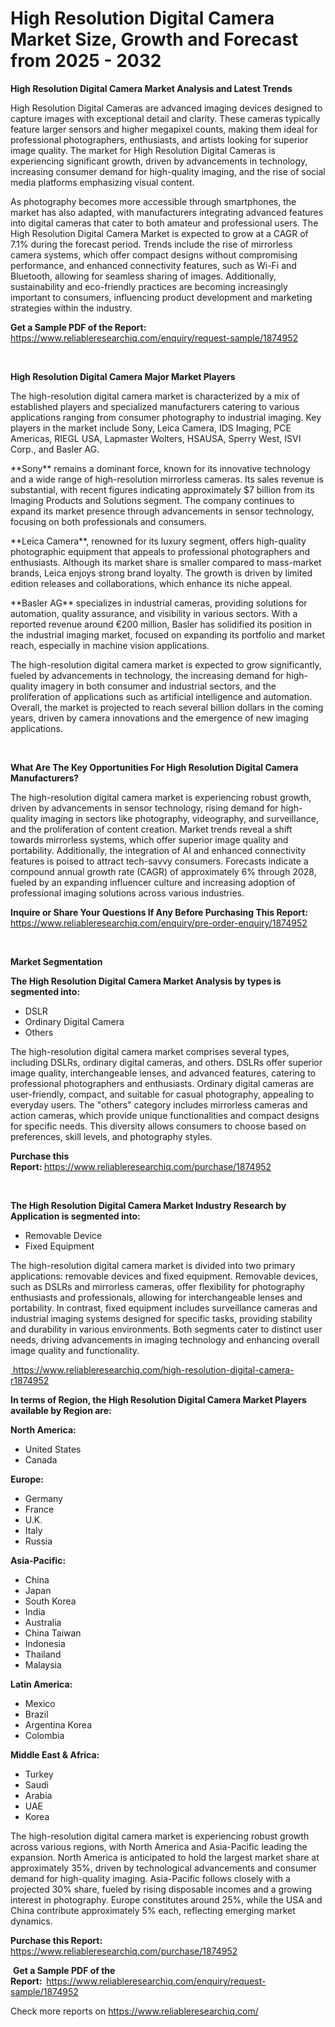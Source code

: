 <p><h1>High Resolution Digital Camera Market Size, Growth and Forecast from 2025 - 2032</h1></p><p><strong>High Resolution Digital Camera Market Analysis and Latest Trends</strong></p>
<p><p>High Resolution Digital Cameras are advanced imaging devices designed to capture images with exceptional detail and clarity. These cameras typically feature larger sensors and higher megapixel counts, making them ideal for professional photographers, enthusiasts, and artists looking for superior image quality. The market for High Resolution Digital Cameras is experiencing significant growth, driven by advancements in technology, increasing consumer demand for high-quality imaging, and the rise of social media platforms emphasizing visual content.</p><p>As photography becomes more accessible through smartphones, the market has also adapted, with manufacturers integrating advanced features into digital cameras that cater to both amateur and professional users. The High Resolution Digital Camera Market is expected to grow at a CAGR of 7.1% during the forecast period. Trends include the rise of mirrorless camera systems, which offer compact designs without compromising performance, and enhanced connectivity features, such as Wi-Fi and Bluetooth, allowing for seamless sharing of images. Additionally, sustainability and eco-friendly practices are becoming increasingly important to consumers, influencing product development and marketing strategies within the industry.</p></p>
<p><strong>Get a Sample PDF of the Report:&nbsp;</strong> <a href="https://www.reliableresearchiq.com/enquiry/request-sample/1874952?utm_campaign=3437&utm_medium=2&utm_source=Github&utm_content=ia&utm_term=11042025&utm_id=high-resolution-digital-camera">https://www.reliableresearchiq.com/enquiry/request-sample/1874952</a></p>
<p>&nbsp;</p>
<p><strong>High Resolution Digital Camera Major Market Players</strong></p>
<p><p>The high-resolution digital camera market is characterized by a mix of established players and specialized manufacturers catering to various applications ranging from consumer photography to industrial imaging. Key players in the market include Sony, Leica Camera, IDS Imaging, PCE Americas, RIEGL USA, Lapmaster Wolters, HSAUSA, Sperry West, ISVI Corp., and Basler AG.</p><p>**Sony** remains a dominant force, known for its innovative technology and a wide range of high-resolution mirrorless cameras. Its sales revenue is substantial, with recent figures indicating approximately $7 billion from its Imaging Products and Solutions segment. The company continues to expand its market presence through advancements in sensor technology, focusing on both professionals and consumers.</p><p>**Leica Camera**, renowned for its luxury segment, offers high-quality photographic equipment that appeals to professional photographers and enthusiasts. Although its market share is smaller compared to mass-market brands, Leica enjoys strong brand loyalty. The growth is driven by limited edition releases and collaborations, which enhance its niche appeal.</p><p>**Basler AG** specializes in industrial cameras, providing solutions for automation, quality assurance, and visibility in various sectors. With a reported revenue around €200 million, Basler has solidified its position in the industrial imaging market, focused on expanding its portfolio and market reach, especially in machine vision applications.</p><p>The high-resolution digital camera market is expected to grow significantly, fueled by advancements in technology, the increasing demand for high-quality imagery in both consumer and industrial sectors, and the proliferation of applications such as artificial intelligence and automation. Overall, the market is projected to reach several billion dollars in the coming years, driven by camera innovations and the emergence of new imaging applications.</p></p>
<p>&nbsp;</p>
<p><strong>What Are The Key Opportunities For High Resolution Digital Camera Manufacturers?</strong></p>
<p><p>The high-resolution digital camera market is experiencing robust growth, driven by advancements in sensor technology, rising demand for high-quality imaging in sectors like photography, videography, and surveillance, and the proliferation of content creation. Market trends reveal a shift towards mirrorless systems, which offer superior image quality and portability. Additionally, the integration of AI and enhanced connectivity features is poised to attract tech-savvy consumers. Forecasts indicate a compound annual growth rate (CAGR) of approximately 6% through 2028, fueled by an expanding influencer culture and increasing adoption of professional imaging solutions across various industries.</p></p>
<p><strong>Inquire or Share Your Questions If Any Before Purchasing This Report:</strong> <a href="https://www.reliableresearchiq.com/enquiry/pre-order-enquiry/1874952?utm_campaign=3437&utm_medium=2&utm_source=Github&utm_content=ia&utm_term=11042025&utm_id=high-resolution-digital-camera">https://www.reliableresearchiq.com/enquiry/pre-order-enquiry/1874952</a></p>
<p>&nbsp;</p>
<p><strong>Market Segmentation</strong></p>
<p><strong>The High Resolution Digital Camera Market Analysis by types is segmented into:</strong></p>
<p><ul><li>DSLR</li><li>Ordinary Digital Camera</li><li>Others</li></ul></p>
<p><p>The high-resolution digital camera market comprises several types, including DSLRs, ordinary digital cameras, and others. DSLRs offer superior image quality, interchangeable lenses, and advanced features, catering to professional photographers and enthusiasts. Ordinary digital cameras are user-friendly, compact, and suitable for casual photography, appealing to everyday users. The "others" category includes mirrorless cameras and action cameras, which provide unique functionalities and compact designs for specific needs. This diversity allows consumers to choose based on preferences, skill levels, and photography styles.</p></p>
<p><strong>Purchase this Report:&nbsp;</strong><a href="https://www.reliableresearchiq.com/purchase/1874952?utm_campaign=3437&utm_medium=2&utm_source=Github&utm_content=ia&utm_term=11042025&utm_id=high-resolution-digital-camera">https://www.reliableresearchiq.com/purchase/1874952</a></p>
<p>&nbsp;</p>
<p><strong>The High Resolution Digital Camera Market Industry Research by Application is segmented into:</strong></p>
<p><ul><li>Removable Device</li><li>Fixed Equipment</li></ul></p>
<p><p>The high-resolution digital camera market is divided into two primary applications: removable devices and fixed equipment. Removable devices, such as DSLRs and mirrorless cameras, offer flexibility for photography enthusiasts and professionals, allowing for interchangeable lenses and portability. In contrast, fixed equipment includes surveillance cameras and industrial imaging systems designed for specific tasks, providing stability and durability in various environments. Both segments cater to distinct user needs, driving advancements in imaging technology and enhancing overall image quality and functionality.</p></p>
<p><a href="https://www.reliableresearchiq.com/high-resolution-digital-camera-r1874952?utm_campaign=3437&utm_medium=2&utm_source=Github&utm_content=ia&utm_term=11042025&utm_id=high-resolution-digital-camera">&nbsp;https://www.reliableresearchiq.com/high-resolution-digital-camera-r1874952</a></p>
<p><strong>In terms of Region, the High Resolution Digital Camera Market Players available by Region are:</strong></p>
<p>
    <p> <strong> North America: </strong>
        <ul>
            <li>United States</li>
            <li>Canada</li>
        </ul>
        </p> 
    <p> <strong> Europe: </strong>
        <ul>
            <li>Germany</li>
            <li>France</li>
            <li>U.K.</li>
            <li>Italy</li>
            <li>Russia</li>
        </ul>
        </p> 
    <p> <strong> Asia-Pacific: </strong>
        <ul>
            <li>China</li>
            <li>Japan</li>
            <li>South Korea</li>
            <li>India</li>
            <li>Australia</li>
            <li>China Taiwan</li>
            <li>Indonesia</li>
            <li>Thailand</li>
            <li>Malaysia</li>
        </ul>
        </p> 
    <p> <strong> Latin America: </strong>
        <ul>
            <li>Mexico</li>
            <li>Brazil</li>
            <li>Argentina Korea</li>
            <li>Colombia</li>
        </ul>
        </p> 
    <p> <strong> Middle East & Africa: </strong>
        <ul>
            <li>Turkey</li>
            <li>Saudi</li>
            <li>Arabia</li>
            <li>UAE</li>
            <li>Korea</li>
        </ul>
    </p>
    </p>
<p><p>The high-resolution digital camera market is experiencing robust growth across various regions, with North America and Asia-Pacific leading the expansion. North America is anticipated to hold the largest market share at approximately 35%, driven by technological advancements and consumer demand for high-quality imaging. Asia-Pacific follows closely with a projected 30% share, fueled by rising disposable incomes and a growing interest in photography. Europe constitutes around 25%, while the USA and China contribute approximately 5% each, reflecting emerging market dynamics.</p></p>
<p><strong>Purchase this Report: </strong><a href="https://www.reliableresearchiq.com/purchase/1874952?utm_campaign=3437&utm_medium=2&utm_source=Github&utm_content=ia&utm_term=11042025&utm_id=high-resolution-digital-camera">https://www.reliableresearchiq.com/purchase/1874952</a></p>
<p>&nbsp;<strong>Get a Sample PDF of the Report:&nbsp;&nbsp;</strong><a href="https://www.reliableresearchiq.com/enquiry/request-sample/1874952?utm_campaign=3437&utm_medium=2&utm_source=Github&utm_content=ia&utm_term=11042025&utm_id=high-resolution-digital-camera">https://www.reliableresearchiq.com/enquiry/request-sample/1874952</a></p>
<p><strong></strong></p>
<p>Check more reports on <a href="https://www.reliableresearchiq.com/?utm_campaign=3437&utm_medium=2&utm_source=Github&utm_content=ia&utm_term=11042025&utm_id=high-resolution-digital-camera">https://www.reliableresearchiq.com/</a></p>